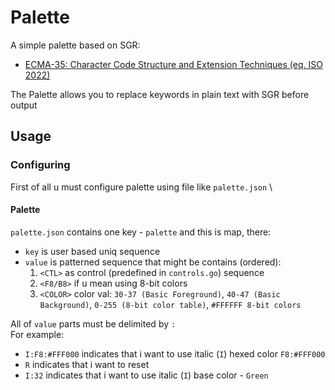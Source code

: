 # Palette
A simple palette based on SGR:
- [ECMA-35: Character Code Structure and Extension Techniques (eq. ISO 2022)](https://putty.org.ru/specs/ecma-035.pdf)

The Palette allows you to replace keywords in plain text with SGR before output

## Usage
### Configuring
First of all u must configure palette using file like `palette.json` \

#### Palette
`palette.json` contains one key - `palette` and this is map, there:
- `key` is user based uniq sequence
- `value` is patterned sequence that might be contains (ordered):
  1. `<CTL>` аs control (predefined in `controls.go`) sequence
  2. `<F8/B8>` if u mean using 8-bit colors
  3. `<COLOR>` color val: `30-37 (Basic Foreground)`, `40-47 (Basic Background)`, `0-255 (8-bit color table)`, `#FFFFFF 8-bit colors`

All of `value` parts must be delimited by `:` \
For example: 
- `I:F8:#FFF000` indicates that i want to use italic (`I`) hexed color `F8:#FFF000`
- `R` indicates that i want to reset
- `I:32` indicates that i want to use italic (`I`) base color - `Green` 

